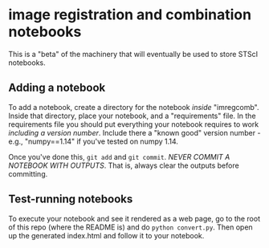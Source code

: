 # image registration and combination notebooks

This is a "beta" of the machinery that will eventually be used to store STScI notebooks.

## Adding a notebook

To add a notebook, create a directory for the notebook *inside* "imregcomb". Inside that directory, place your notebook, and a "requirements" file.  In the requirements file you should put everything your notebook requires to work *including a version number*.  Include there a "known good" version number - e.g., "numpy==1.14" if you've tested on numpy 1.14.

Once you've done this, ``git add`` and ``git commit``.  *NEVER COMMIT A NOTEBOOK WITH OUTPUTS*.  That is, always clear the outputs before committing.

## Test-running notebooks

To execute your notebook and see it rendered as a web page, go to the root of this repo (where the README is) and do ``python convert.py``.  Then open up the generated index.html and follow it to your notebook.